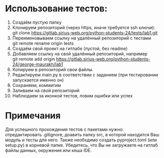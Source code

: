 # Использование тестов:
1. Создаём пустую папку  
2. Клонируем репозиторий (через https, иначе требуется ssh ключи):  
git clone https://gitlab.sirius-web.org/python-students-24/tests/lab1.git    
3. Переименовываем ссылку на удалённый репозиторий с тестами  
git remote rename origin tests  
4. Создаём свой проект на гитлабе (пустой, без readme)  
5. Добавляем ссылку на свой удалённый репозиторий, например  
git remote add origin https://gitlab.sirius-web.org/python-students-24/george-maurakh/lab1   
6. Копируем в репозиторий свои файлы.   
7. Редактируем main.py в соответствии с заданием (при тестировании запускается именно он)  
8. Сохраняем, коммитим  
9. Заливаем на свой репозиторий  
10. Наблюдаем за иконкой тестов, ловим ошибки или успех  

# Примечания
Для успешного прохождения тестов с пакетами нужно: отредактировать .gitignore, доавить папку src, в которой находится Ваш модуль и тесты для него. Также необхдимо создать pyproject.toml (или setup.py) в корневой папке. Убедитесь, что Вы не загружаете на гитлаб файлы данных, окружения или кеша IDE.